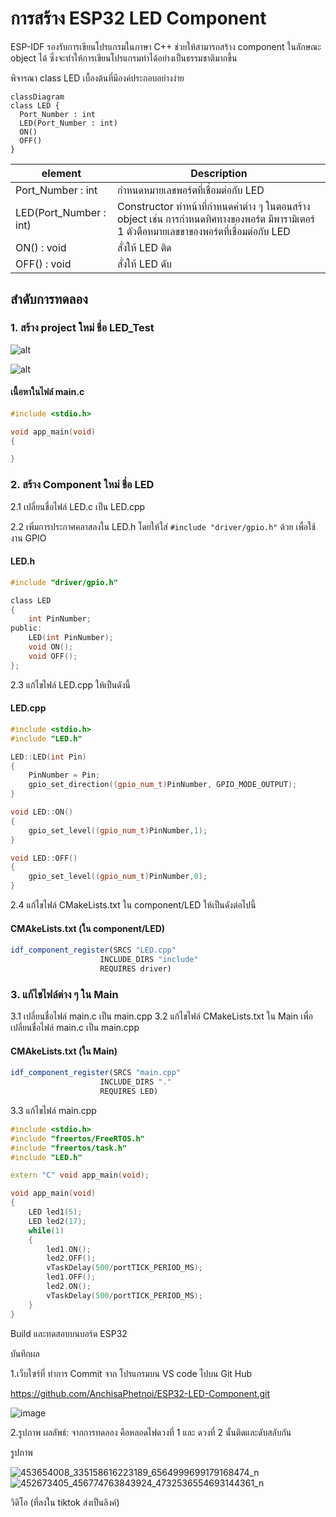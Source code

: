 # การสร้าง ESP32 LED Component

ESP-IDF รองรับการเขียนโปรแกรมในภาษา C++ ช่วยให้สามารถสร้าง component ในลักษณะ object ได้ ซึ่งจะทำให้การเขียนโปรแกรมทำได้อย่างเป็นธรรมชาติมากขึ้น

พิจารณา class LED เบื้องต้นที่มีองค์ประกอบอย่างง่าย 

```mermaid
classDiagram
class LED {
  Port_Number : int
  LED(Port_Number : int)  
  ON()
  OFF()
}
```


|element| Description|
|-------|------------|
|  Port_Number : int | กำหนดหมายเลขพอร์ตที่เชื่อมต่อกับ  LED|
|  LED(Port_Number : int) | Constructor ทำหน้าที่กำหนดค่าต่าง ๆ ในตอนสร้าง object เช่น การกำหนดทิศทางของพอร์ต มีพารามิเตอร์ 1 ตัวตือหมายเลขขาของพอร์ตที่เชื่อมต่อกับ LED|
|  ON() : void  | สั่งให้ LED ติด |
|  OFF() : void | สั่งให้ LED ดับ |


## สำดับการทดลอง
### 1. สร้าง  project ใหม่ ชื่อ LED_Test


![alt](./Slides/Picture-01.png)


![alt](./Slides/Picture-02.png)


#### เนื้อหาในไฟล์ main.c
```c 
#include <stdio.h>

void app_main(void)
{

}
```

### 2. สร้าง  Component ใหม่ ชื่อ LED

2.1 เปลี่ยนชื่อไฟล์ LED.c เป็น LED.cpp

2.2 เพิ่มการประกาศคลาสลงใน LED.h โดยให้ใส่ `#include "driver/gpio.h"` ด้วย เพื่อใช้งาน GPIO

#### LED.h

```c
#include "driver/gpio.h" 

class LED
{
    int PinNumber;
public:
    LED(int PinNumber);
    void ON();
    void OFF();
};
```
2.3 แก้ไขไฟล์ LED.cpp ให้เป็นดังนี้

#### LED.cpp
```cpp
#include <stdio.h>
#include "LED.h"

LED::LED(int Pin)
{
    PinNumber = Pin;
    gpio_set_direction((gpio_num_t)PinNumber, GPIO_MODE_OUTPUT);
}

void LED::ON()
{
    gpio_set_level((gpio_num_t)PinNumber,1);
}

void LED::OFF()
{
    gpio_set_level((gpio_num_t)PinNumber,0);
}
```

2.4 แก้ไขไฟล์ CMakeLists.txt ใน component/LED ให้เป็นดังต่อไปนี้

#### CMAkeLists.txt (ใน component/LED)

```Cmake
idf_component_register(SRCS "LED.cpp"
                    INCLUDE_DIRS "include"
                    REQUIRES driver)
```


### 3. แก้ไขไฟล์ต่าง ๆ ใน Main
3.1 เปลี่ยนชื่อไฟล์ main.c เป็น main.cpp
3.2 แก้ไขไฟล์ CMakeLists.txt ใน Main เพื่อเปลี่ยนชื่อไฟล์ main.c เป็น main.cpp

#### CMAkeLists.txt (ใน Main)
```Cmake
idf_component_register(SRCS "main.cpp"
                    INCLUDE_DIRS "."
                    REQUIRES LED)
```
3.3 แก้ไขไฟล์ main.cpp

``` cpp
#include <stdio.h>
#include "freertos/FreeRTOS.h"
#include "freertos/task.h"
#include "LED.h"

extern "C" void app_main(void);

void app_main(void)
{
    LED led1(5); 
    LED led2(17); 
    while(1)
    {        
        led1.ON();
        led2.OFF();
        vTaskDelay(500/portTICK_PERIOD_MS);
        led1.OFF();
        led2.ON();
        vTaskDelay(500/portTICK_PERIOD_MS);
    }
}
```

Build และทดสอบบนบอร์ด ESP32

บันทึกผล

1.เว็บไซร์ที่ ทำการ Commit จาก โปรแกรมบน VS code ไปบน Git Hub 

https://github.com/AnchisaPhetnoi/ESP32-LED-Component.git

![image](https://github.com/user-attachments/assets/0c72ce90-250a-4d6c-a327-52c9a921ddb0)

2.รูปภาพ 
  ผลลัพธ์: จากการทดลอง คือหลอดไฟดวงที่ 1 และ ดวงที่ 2 นั้นติดและดับสลับกัน 

  รูปภาพ
  
  ![453654008_335158616223189_6564999699179168474_n](https://github.com/user-attachments/assets/cfbc3160-df68-4f72-b1d8-bd88b34f19e5)
  ![452673405_456774763843924_4732536554693144361_n](https://github.com/user-attachments/assets/34db67b6-6199-46c9-964b-a09c9949d7b3)

  วิดิโอ (ที่ลงใน tiktok ส่งเป็นลิงค์)
  



















